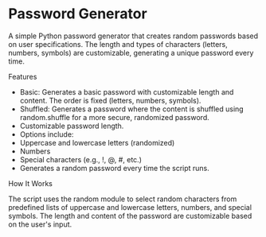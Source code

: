 # Password Generator

A simple Python password generator that creates random passwords based on user specifications. The length and types of characters (letters, numbers, symbols) are customizable, generating a unique password every time.


Features

- Basic: Generates a basic password with customizable length and content. The order is fixed (letters, numbers, symbols).
- Shuffled: Generates a password where the content is shuffled using random.shuffle for a more secure, randomized password.
- Customizable password length.
- Options include:
- Uppercase and lowercase letters (randomized)
- Numbers
- Special characters (e.g., !, @, #, etc.)
- Generates a random password every time the script runs.


How It Works

The script uses the random module to select random characters from predefined lists of uppercase and lowercase letters, numbers, and special symbols. The length and content of the password are customizable based on the user's input.
